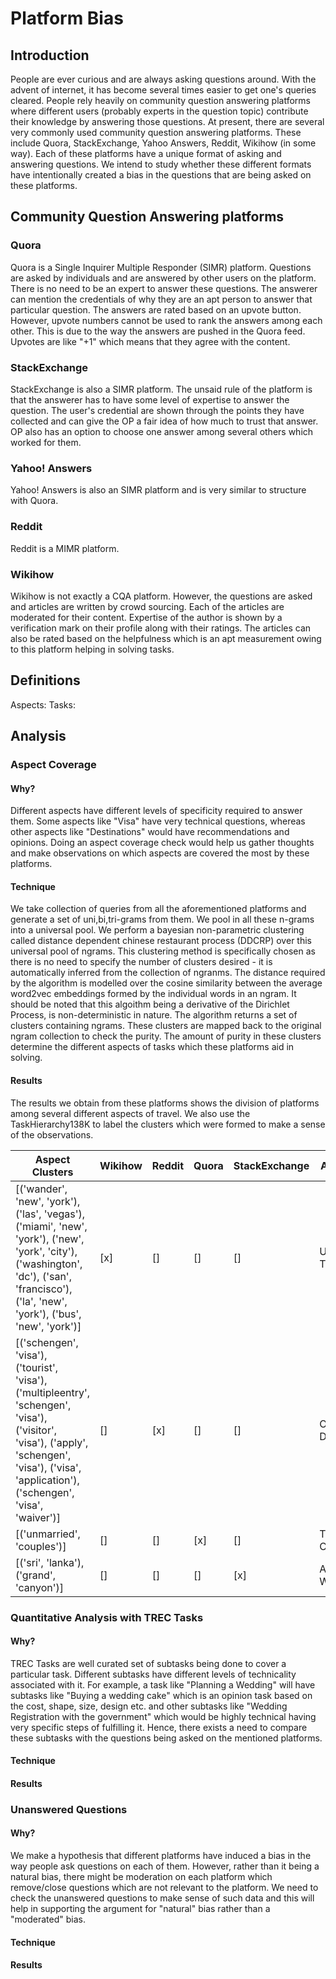 # Platform Bias

## Introduction
People are ever curious and are always asking questions around. With the advent of internet, it has become several times easier to get one's queries cleared. People rely heavily on community question answering platforms where different users (probably experts in the question topic) contribute their knowledge by answering those questions. At present, there are several very commonly used community question answering platforms. These include Quora, StackExchange, Yahoo Answers, Reddit, Wikihow (in some way). Each of these platforms have a unique format of asking and answering questions. We intend to study whether these different formats have intentionally created a bias in the questions that are being asked on these platforms.

## Community Question Answering platforms
### Quora
Quora is a Single Inquirer Multiple Responder (SIMR) platform. Questions are asked by individuals and are answered by other users on the platform. There is no need to be an expert to answer these questions. The answerer can mention the credentials of why they are an apt person to answer that particular question. The answers are rated based on an upvote button. However, upvote numbers cannot be used to rank the answers among each other. This is due to the way the answers are pushed in the Quora feed. Upvotes are like "+1" which means that they agree with the content.

### StackExchange
StackExchange is also a SIMR platform. The unsaid rule of the platform is that the answerer has to have some level of expertise to answer the question. The user's credential are shown through the points they have collected and can give the OP a fair idea of how much to trust that answer. OP also has an option to choose one answer among several others which worked for them.

### Yahoo! Answers
Yahoo! Answers is also an SIMR platform and is very similar to structure with Quora.

### Reddit
Reddit is a MIMR platform.

### Wikihow
Wikihow is not exactly a CQA platform. However, the questions are asked and articles are written by crowd sourcing. Each of the articles are moderated for their content. Expertise of the author is shown by a verification mark on their profile along with their ratings. The articles can also be rated based on the helpfulness which is an apt measurement owing to this platform helping in solving tasks.

## Definitions

Aspects: 
Tasks:


## Analysis

### Aspect Coverage

#### Why?
Different aspects have different levels of specificity required to answer them. Some aspects like "Visa" have very technical questions, whereas other aspects like "Destinations" would have recommendations and opinions. Doing an aspect coverage check would help us gather thoughts and make observations on which aspects are covered the most by these platforms. 

#### Technique
We take collection of queries from all the aforementioned platforms and generate a set of uni,bi,tri-grams from them. We pool in all these n-grams into a universal pool. We perform a bayesian non-parametric clustering called distance dependent chinese restaurant process (DDCRP) over this universal pool of ngrams. This clustering method is specifically chosen as there is no need to specify the number of clusters desired - it is automatically inferred from the collection of ngranms. The distance required by the algorithm is modelled over the cosine similarity between the average word2vec embeddings formed by the individual words in an ngram. It should be noted that this algoithm being a derivative of the Dirichlet Process, is non-deterministic in nature. The algorithm returns a set of clusters containing ngrams. These clusters are mapped back to the original ngram collection to check the purity. The amount of purity in these clusters determine the different aspects of tasks which these platforms aid in solving.

#### Results
The results we obtain from these platforms shows the division of platforms among several different aspects of travel. We also use the TaskHierarchy138K to label the clusters which were formed to make a sense of the observations.

| Aspect Clusters | Wikihow | Reddit | Quora | StackExchange | Aspect Labels |
|---|---|---|---|---|---|
| [('wander', 'new', 'york'), ('las', 'vegas'), ('miami', 'new', 'york'), ('new', 'york', 'city'), ('washington', 'dc'), ('san', 'francisco'), ('la', 'new', 'york'), ('bus', 'new', 'york')]| [x] | [] | [] | [] | United States Travel |
| [('schengen', 'visa'), ('tourist', 'visa'), ('multipleentry', 'schengen', 'visa'), ('visitor', 'visa'), ('apply', 'schengen', 'visa'), ('visa', 'application'), ('schengen', 'visa', 'waiver')]| [] | [x] | [] | [] | Official Travel Documentation |
|[('unmarried', 'couples')]| [] | [] | [x] | [] | Traveling with Companions |
| [('sri', 'lanka'),('grand', 'canyon')]| [] | [] | [] | [x] | Around the World Travel |


### Quantitative Analysis with TREC Tasks

#### Why?
TREC Tasks are well curated set of subtasks being done to cover a particular task. Different subtasks have different levels of technicality associated with it. For example, a task like "Planning a Wedding" will have subtasks like "Buying a wedding cake" which is an opinion task based on the cost, shape, size, design etc. and other subtasks like "Wedding Registration with the government" which would be highly technical having very specific steps of fulfilling it. Hence, there exists a need to compare these subtasks with the questions being asked on the mentioned platforms.

#### Technique


#### Results

### Unanswered Questions

#### Why?
We make a hypothesis that different platforms have induced a bias in the way people ask questions on each of them. However, rather than it being a natural bias, there might be moderation on each platform which remove/close questions which are not relevant to the platform. We need to check the unanswered questions to make sense of such data and this will help in supporting the argument for "natural" bias rather than a "moderated" bias.

#### Technique

#### Results
